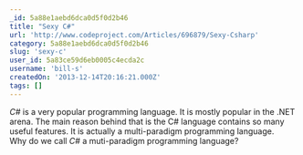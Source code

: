 ```yaml
---
_id: 5a88e1aebd6dca0d5f0d2b46
title: "Sexy C#"
url: 'http://www.codeproject.com/Articles/696879/Sexy-Csharp'
category: 5a88e1aebd6dca0d5f0d2b46
slug: 'sexy-c'
user_id: 5a83ce59d6eb0005c4ecda2c
username: 'bill-s'
createdOn: '2013-12-14T20:16:21.000Z'
tags: []
---
```


<em>C#</em> is a very popular programming language. It is mostly popular in the .NET arena. The main reason behind that is the C# language contains so many useful features. It is actually a multi-paradigm programming language. Why do we call <em>C#</em> a muti-paradigm programming language?
